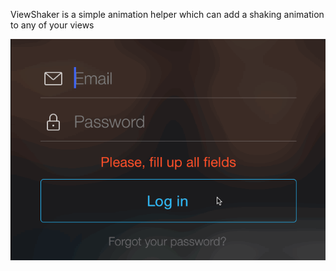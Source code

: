 ViewShaker is a simple animation helper which can add a shaking animation to any of your views

![Example image](https://raw.githubusercontent.com/ArtFeel/AFViewShaker/master/example.gif)